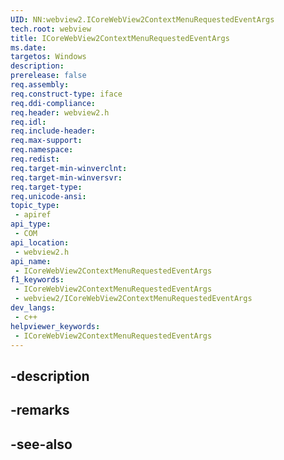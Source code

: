 ```yaml
---
UID: NN:webview2.ICoreWebView2ContextMenuRequestedEventArgs
tech.root: webview
title: ICoreWebView2ContextMenuRequestedEventArgs
ms.date: 
targetos: Windows
description: 
prerelease: false
req.assembly: 
req.construct-type: iface
req.ddi-compliance: 
req.header: webview2.h
req.idl: 
req.include-header: 
req.max-support: 
req.namespace: 
req.redist: 
req.target-min-winverclnt: 
req.target-min-winversvr: 
req.target-type: 
req.unicode-ansi: 
topic_type:
 - apiref
api_type:
 - COM
api_location:
 - webview2.h
api_name:
 - ICoreWebView2ContextMenuRequestedEventArgs
f1_keywords:
 - ICoreWebView2ContextMenuRequestedEventArgs
 - webview2/ICoreWebView2ContextMenuRequestedEventArgs
dev_langs:
 - c++
helpviewer_keywords:
 - ICoreWebView2ContextMenuRequestedEventArgs
---
```


## -description

## -remarks

## -see-also

